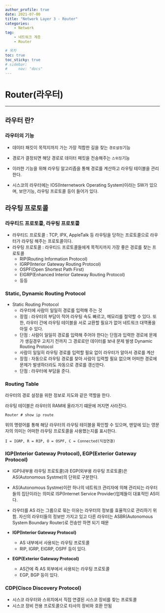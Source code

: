 ```yaml
---
author_profile: true
date: 2021-07-00
title: "Network Layer 3 - Router"
categories: 
    - Network
tag: 
    - 네트워크 계층
    - Router

# 목차
toc: true  
toc_sticky: true 
# sidebar:
#     nav: "docs"
---
```


# Router(라우터)

---

## 라우터 란?

### 라우터의 기능

- 데이터 패킷이 목적지까지 가는 가장 적합한 길을 찾는 `경로설정`기능
- 경로가 결정되면 해당 경로로 데이터 패킷을 전송해주는 `스위칭`기능
- 이러한 기능을 위해 라우팅 알고리즘을 통해 경로를 계산하고 라우팅 테이블을 관리한다.


- 시스코의 라우터에는 IOS(Internetwork Operating System)이라는 SW가 있으며, 보안기능, 라우팅 프로토콜 등이 들어가 있다.

## 라우팅 프로토콜

### 라우티드 프로토콜, 라우팅 프로토콜
- 라우티드 프로토콜 : TCP, IPX, AppleTalk 등 라우팅을 당하는 프로토콜으로 라우터가 라우팅 해주는 프로토콜이다.
- 라우팅 프로토콜 : 라우티드 프로토콜들에게 목적지까지 가장 좋은 경로를 찾는 프로토콜
    - RIP(Routing Information Protocol)
    - IGRP(Interior Gateway Routing Protocol)
    - OSPF(Open Shortest Path First)
    - EIGRP(Enhanced Interior Gateway Routing Protocol)
    - 등등

### Static, Dynamic Routing Protocol
- Static Routing Protocol 
    - 라우터에 사람이 일일히 경로를 입력해 주는 것
    - 장점 : 라우터의 부담이 적어 라우팅 속도 빠르고, 메모리를 절약할 수 있다. 또한, 라우터 간에 라우팅 테이블을 서로 교환할 필요가 없어 네트워크 대역퐁을 아낄 수 있다.
    - 단점 : 사람이 일일히 경로를 입력해 주어야 한다는 단점과 입력한 경로에 문제가 생길경우 고치기 전까지 그 경로로만 데이터를 보내 문제 발생
Dynamic Routing Protocol
    - 사람이 일일히 라우팅 경로를 입력할 필요 없이 라우터가 알아서 경로를 계산
    - 장점 : 자동으로 라우팅 경로를 찾아 사람이 입력할 필요 없으며 어떠한 경로에 문제가 발생하더라도 자동으로 경로를 갱신한다.
    - 단점 : 라우터에 부담을 준다. 

### Routing Table

라우터의 경로 설정을 위한 정보로 지도와 같은 역할을 한다. 

라우팅 테이블은 라우터의 RAM에 올라가기 떄문에 꺼지면 사라진다.

```
Router # show ip route
```
위의 명령어를 통해 해당 라우터의 라우팅 테이블을 확인할 수 있으며, 맨앞에 있는 영문자의 의미는 어떠한 라우팅 프로토콜을 사용했는지를 표시한다.

`I = IGRP, R = RIP, O = OSPF, C = Connected(직접연결)`

### IGP(Interior Gateway Protocol), EGP(Exterior Gateway Protocol)

- IGP(내부용 라우팅 프로토콜)과 EGP(외부용 라우팅 프로토콜)은 AS(Autonomous Systme)의 단위로 구분한다.

- AS(Autonomous Systme)이란 하나의 네트워크 관리자에 의해 관리되는 라우터들의 집단이라는 의미로 ISP(Internet Service Provider)업체들이 대표적인 AS이다.

- 라우터를 AS 라는 그룹으로 묶는 이유는 라우터의 정보를 효율적으로 관리하기 위함. 자신의 라우터들의 정보만 가지고 있고 다른 라우터는 ASBR(Autonomous System Boundary Router)로 전송만 하면 되기 때문

- **IGP(Interior Gateway Protocol)** 
    - AS 내부에서 사용되는 라우팅 프로토콜
    - RIP, IGRP, EIGRP, OSPF 등이 있다.
- **EGP(Exterior Gateway Protocol)**
    - AS간에 즉 AS 외부에서 사용되는 라우팅 프로토콜
    - EGP, BGP 등이 있다.

### CDP(Cisco Discovery Protocol)
- 시스코 라우터와 스위치에서 직접 연결된 시스코 장비를 찾는 프로토콜
- 시스코 장비 전용 프로토콜으로 타사의 장비와 호환 안됨
